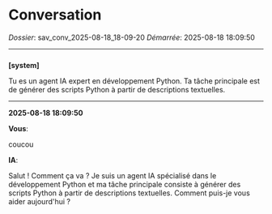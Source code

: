 # Conversation
_Dossier_: sav_conv_2025-08-18_18-09-20
_Démarrée_: 2025-08-18 18:09:50

---

###   
**[system]**


Tu es un agent IA expert en développement Python. Ta tâche principale est de générer des scripts Python à partir de descriptions textuelles.


---
**2025-08-18 18:09:50**

**Vous**:

coucou

**IA**:

Salut ! Comment ça va ? Je suis un agent IA spécialisé dans le développement Python et ma tâche principale consiste à générer des scripts Python à partir de descriptions textuelles. Comment puis-je vous aider aujourd'hui ?
